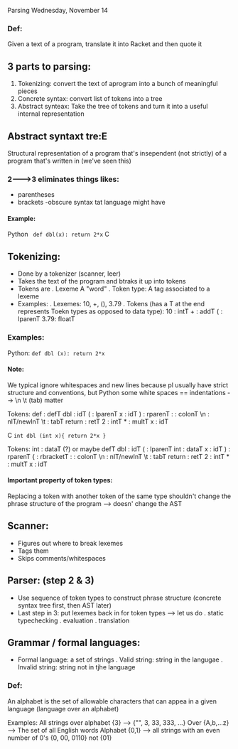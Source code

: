 Parsing
Wednesday, November 14

### Def:
Given a  text of a program, translate it into Racket and then quote it

## 3 parts to parsing:
1. Tokenizing: convert the text of  aprogram into a bunch of meaningful pieces
2. Concrete syntax: convert list of tokens into a tree
3. Abstract synteax: Take the tree of tokens and turn it into a useful internal representation

## Abstract syntaxt tre:E

Structural representation of a program that's insependent (not strictly) of a program that's written in (we've seen this)


### 2--->3 eliminates things likes:
- parentheses
- brackets
-obscure syntax tat language might have

#### Example:
Python 
`
def dbl(x):
	return 2*x`
C 
`
`

## Tokenizing:
- Done by a tokenizer (scanner, leer)
- Takes the text of the program and btraks it up into tokens
- Tokens are
	. Lexeme A "word"
	. Token type: A tag associated to a lexeme
- Examples:
	. Lexemes: 10, +, (), 3.79
	. Tokens (has a T at the end represents Toekn types as opposed to data type):
		10 : intT 
		+ : addT
		( : lparenT
		3.79: floatT

### Examples:
Python:
`def dbl (x):
	return 2*x`

#### Note: 
We typical ignore whitespaces and new lines because pl usually have strict structure and conventions, but Python some white spaces == indentations --> \n \t (tab) matter

Tokens: 
	def 	: defT
	dbl 	: idT
	(  		: lparenT
	x  		: idT
	)  		: rparenT
	:  		: colonT
	\n 		: nlT/newlnT
	\t 		: tabT
	return 	: retT
	2  		: intT
	*		: multT
	x		: idT

 
C
`int dbl (int x){
	return 2*x
}`

Tokens:
	int 	: dataT (?) or maybe defT
	dbl 	: idT
	(  		: lparenT
	int 	: dataT
	x  		: idT
	)  		: rparenT
	{ 		: rbracketT
	:  		: colonT
	\n 		: nlT/newlnT
	\t 		: tabT
	return 	: retT
	2  		: intT
	*		: multT
	x		: idT

#### Important property of token types:
Replacing a token with another token of the same type shouldn't change the phrase structure of the program --> doesn' change the AST

## Scanner:
- Figures out where to break lexemes
- Tags them
- Skips comments/whitespaces

## Parser: (step 2 & 3)
-  Use sequence of token types to construct phrase structure (concrete syntax tree first, then AST later)
- Last step in 3: put lexemes back in for token types --> let us do
	. static typechecking
	. evaluation
	. translation

## Grammar / formal languages:
- Formal language: a set of strings
	. Valid string: string in the langugae
	. Invalid string: string not in tjhe language

### Def:
An alphabet is the set of allowable characters that can appea in a given language (language over an alphabet)

Examples:
All strings over alphabet {3} --> {"", 3, 33, 333, ...}
Over {A,b,...z} --> The set of all English words
Alphabet {0,1} --> all strings with an even number of 0's {0, 00, 0110} not {01}